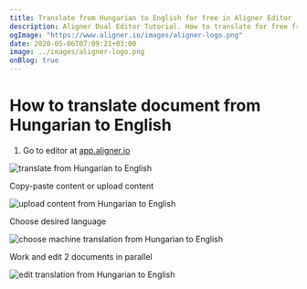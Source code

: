 ```yaml
---
title: Translate from Hungarian to English for free in Aligner Editor
description: Aligner Dual Editor Tutorial. How to translate for free from Hungarian to English. Aligner is multilingual document management platform. 
ogImage: "https://www.aligner.io/images/aligner-logo.png"
date: 2020-05-06T07:09:21+03:00
image: ../images/aligner-logo.png
onBlog: true
---
```


# How to translate document from Hungarian to English

1. Go to editor at [app.aligner.io](https://app.aligner.io "Aligner App web page")

![translate from Hungarian to English](../aligner-blank-editor.png "translate from Hungarian to English")

Copy-paste content or upload content

![upload content from Hungarian to English](../aligner-uploaded-document.png "upload content from Hungarian to English")

Choose desired language

![choose machine translation from Hungarian to English](../aligner-language-dropdown.png "choose machine translation from Hungarian to English")

Work and edit 2 documents in parallel

![edit translation from Hungarian to English](../aligner-double-sitded-editor.png "edit translation from Hungarian to English")

